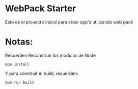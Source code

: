 # WebPack Starter

Este es el prouecto inicial para crear app's utilizando web pack

# Notas:
Recuerden Reconstruir los modulos de Node

```
npm install

```
Y para construir el build, recuerden:
```
npm run build

```